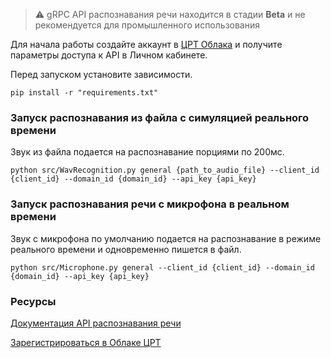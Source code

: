 > :warning: gRPC API распознавания речи находится в стадии **Beta** и не рекомендуется для промышленного использования

Для начала работы создайте аккаунт в [ЦРТ Облака](https://cp.speechpro.com) и получите параметры доступа к API в Личном кабинете.

Перед запуском установите зависимости.

```shell
pip install -r "requirements.txt"
```

### Запуск распознавания из файла с симуляцией реального времени
Звук из файла подается на распознавание порциями по 200мс.
```shell
python src/WavRecognition.py general {path_to_audio_file} --client_id {client_id} --domain_id {domain_id} --api_key {api_key}
```

### Запуск распознавания речи с микрофона в реальном времени
Звук с микрофона по умолчанию подается на распознавание в режиме реального времени и одновременно пишется в файл.
```shell
python src/Microphone.py general --client_id {client_id} --domain_id {domain_id} --api_key {api_key}
```

### Ресурсы
[Документация API распознавания речи](https://asr.cp.speechpro.com/docs)

[Зарегистрироваться в Облаке ЦРТ](https://cp.speechpro.com/home)
